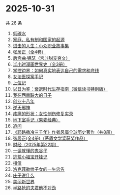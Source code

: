 # 2025-10-31

共 26 条

<!-- BEGIN WEREAD -->
<!-- 最后更新时间 2025-10-31 10:02:37 +0800 -->
1. [低碳水](https://weread.qq.com/web/bookDetail/16e32c50813aba461g018746)
1. [家庭、私有制和国家的起源](https://weread.qq.com/web/bookDetail/dc2325a0813ab706fg0123e1)
1. [进击的人生：小众职业故事集](https://weread.qq.com/web/bookDetail/3ec321e0813aba912g0133e6)
1. [张居正（全4卷）](https://weread.qq.com/web/bookDetail/6ea328d071a224dc6eafbe2)
1. [后宫曲·锦瑟（宫斗甜宠爽文）](https://weread.qq.com/web/bookDetail/4a532f10813aba89fg015dcc)
1. [半小时漫画世界史（全3册）](https://weread.qq.com/web/bookDetail/a6932860813aba9b4g014188)
1. [掌控边界：如何真实地表达自己的需求和底线](https://weread.qq.com/web/bookDetail/fd232780813ab916cg0159d8)
1. [女法医探案手记](https://weread.qq.com/web/bookDetail/33832d30813aba89eg012b59)
1. [上位记](https://weread.qq.com/web/bookDetail/49532f00813aba929g0184ea)
1. [以日为鉴：衰退时代生存指南（微信读书特别版）](https://weread.qq.com/web/bookDetail/77d32440813aba4e2g01644a)
1. [我在西南联大的日子](https://weread.qq.com/web/bookDetail/75732a50813ab7be6g0121ac)
1. [创业十八年](https://weread.qq.com/web/bookDetail/e3f32b80813aba3c7g0167aa)
1. [逆天邪神](https://weread.qq.com/web/bookDetail/08632a005892980860a4192)
1. [疼痛的形状：女性创伤修复实录](https://weread.qq.com/web/bookDetail/17c32790813aba136g0195b7)
1. [地下室手记（果麦经典）](https://weread.qq.com/web/bookDetail/a623278071e0b2e0a622468)
1. [追问](https://weread.qq.com/web/bookDetail/e7b322705d0e04e7b85e068)
1. [《耶路撒冷三千年》作者风靡全球历史著作（共8册）](https://weread.qq.com/web/bookDetail/49d3212071bd71b949d2719)
1. [张居正(全4册)（茅盾文学奖获奖作品）](https://weread.qq.com/web/bookDetail/c2532650585e33c2597b31c)
1. [财经（2025年第22期）](https://weread.qq.com/web/bookDetail/7ed32020813aba9ecg0197db)
1. [一读就懂的鬼谷子](https://weread.qq.com/web/bookDetail/22c32540813ab8bf2g012457)
1. [逃荒小福宝开挂记](https://weread.qq.com/web/bookDetail/46232e30813aba8d4g018754)
1. [相信](https://weread.qq.com/web/bookDetail/cd932fa0813ab7ba6g019df6)
1. [洛克菲勒给子女的一生忠告](https://weread.qq.com/web/bookDetail/dd932660813ab67bbg01032c)
1. [庄子说什么](https://weread.qq.com/web/bookDetail/d89327a072459794d894be9)
1. [美丽新世界](https://weread.qq.com/web/bookDetail/35d32ec07275fd7435d1172)
1. [半路抢的夫君他不对劲](https://weread.qq.com/web/bookDetail/49c327d07310261f49c58d4)
<!-- END WEREAD -->